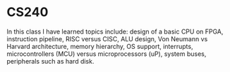 # CS240


In this class I have learned topics include: design of a basic CPU on FPGA, instruction pipeline, RISC versus CISC, ALU design, Von Neumann vs Harvard architecture, memory hierarchy, OS support, interrupts, microcontrollers (MCU) versus microprocessors (uP), system buses, peripherals such as hard disk.
